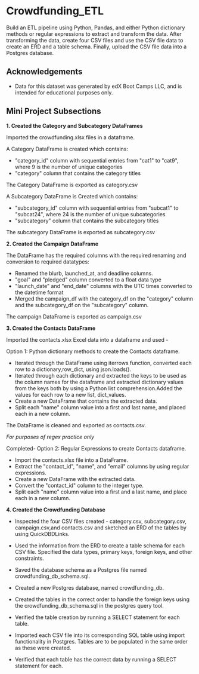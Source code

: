 # Crowdfunding_ETL

Build an ETL pipeline using Python, Pandas, and either Python dictionary methods or regular expressions to extract and transform the data. After transforming the data, create four CSV files and use the CSV file data to create an ERD and a table schema. Finally, upload the CSV file data into a Postgres database.

## Acknowledgements

 - Data for this dataset was generated by edX Boot Camps LLC, and is intended for educational purposes only.

## Mini Project Subsections

**1. Created the Category and Subcategory DataFrames**  

Imported the crowdfunding.xlsx files in a dataframe.  

A Category DataFrame is created which contains: 
- "category_id" column with sequential entries from "cat1" to "cat9", where 9 is the number of unique categories
- "category" column that contains the category titles

The Category DataFrame is exported as category.csv

A Subcategory DataFrame is Created which contains:
- "subcategory_id" column with sequential entries from "subcat1" to "subcat24", where 24 is the number of unique subcategories
- "subcategory" column that contains the subcategory titles 

The subcategory DataFrame is exported as subcategory.csv 

**2. Created the Campaign DataFrame**  

The DataFrame has the required columns with the required renaming and conversion to required datatypes:
- Renamed the blurb, launched_at, and deadline columns.
- "goal" and "pledged" column converted to a float data type
- "launch_date" and "end_date" columns with the UTC times converted to the datetime format
- Merged the campaign_df with the category_df on the "category" column and the subcategory_df on the "subcategory" column.

The campaign DataFrame is exported as campaign.csv  

**3. Created the Contacts DataFrame**  

Imported the contacts.xlsx Excel data into a dataframe and used -

Option 1: Python dictionary methods to create the Contacts dataframe.

- Iterated through the DataFrame using iterrows function, converted each row to a dictionary,row_dict, using json.loads().
- Iterated through each dictionary and extracted the keys to be used as the column names for the dataframe and extracted dictionary values from the keys both by using a Python list comprehension.Added the values for each row to a new list, dict_values.
- Create a new DataFrame that contains the extracted data.
- Split each "name" column value into a first and last name, and placed each in a new column.

The DataFrame is cleaned and exported as contacts.csv.

*For purposes of regex practice only*

Completed- 
Option 2: Regular Expressions to create Contacts dataframe.

- Import the contacts.xlsx file into a DataFrame.
- Extract the "contact_id", "name", and "email" columns by using regular expressions.
- Create a new DataFrame with the extracted data.
- Convert the "contact_id" column to the integer type.
- Split each "name" column value into a first and a last name, and place each in a new column.

**4. Created the Crowdfunding Database**

- Inspected the four CSV files created - category.csv, subcategory.csv, campaign.csv,and contacts.csv and sketched an ERD of the tables by using QuickDBDLinks.

- Used the information from the ERD to create a table schema for each CSV file. Specified the data types, primary keys, foreign keys, and other constraints.

- Saved the database schema as a Postgres file named crowdfunding_db_schema.sql.

- Created a new Postgres database, named crowdfunding_db.

- Created the tables in the correct order to handle the foreign keys using the crowdfunding_db_schema.sql in the postgres query tool.

- Verified the table creation by running a SELECT statement for each table.

- Imported each CSV file into its corresponding SQL table using import functionality in Postgres. Tables are to be populated in the same order as these were created.

- Verified that each table has the correct data by running a SELECT statement for each.
